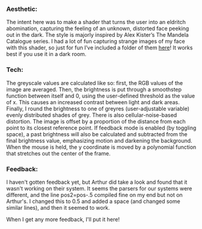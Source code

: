 ### Aesthetic:
The intent here was to make a shader that turns the user into an eldritch abomination, capturing the feeling of an unknown, distorted face peeking out in the dark. The style is majorly inspired by Alex Kister’s The Mandela Catalogue series. I had a lot of fun capturing strange images of my face with this shader, so just for fun I’ve included a folder of them [here](https://github.com/StinkyMilo/IMGD4099/tree/main/Assignment2/Images)! It works best if you use it in a dark room.

### Tech:
The greyscale values are calculated like so: first, the RGB values of the image are averaged. Then, the brightness is put through a smoothstep function between itself and 0, using the user-defined threshold as the value of x. This causes an increased contrast between light and dark areas. Finally, I round the brightness to one of greyres (user-adjustable variable) evenly distributed shades of grey. There is also cellular-noise-based distortion. The image is offset by a proportion of the distance from each point to its closest reference point. If feedback mode is enabled (by toggling space), a past brightness will also be calculated and subtracted from the final brightness value, emphasizing motion and darkening the background. When the mouse is held, the y coordinate is moved by a polynomial function that stretches out the center of the frame.

### Feedback:
I haven't gotten feedback yet, but Arthur did take a look and found that it wasn't working on their system. It seems the parsers for our systems were different, and the line pos2=pos-.5 compiled fine on my end but not on Arthur's. I changed this to 0.5 and added a space (and changed some similar lines), and then it seemed to work.

When I get any more feedback, I'll put it here!